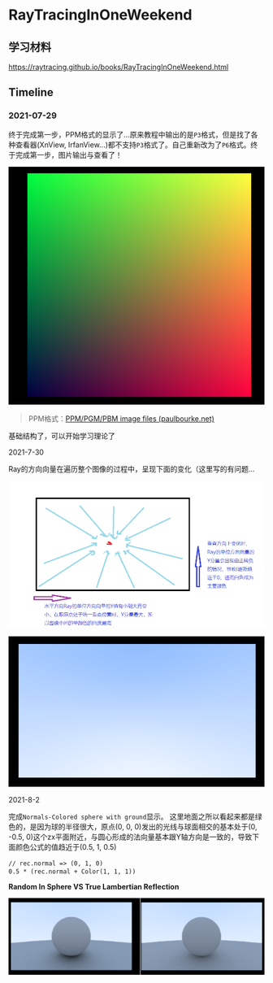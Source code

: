 # RayTracingInOneWeekend

## 学习材料

https://raytracing.github.io/books/RayTracingInOneWeekend.html

## Timeline

### 2021-07-29

终于完成第一步，PPM格式的显示了...原来教程中输出的是`P3`格式，但是找了各种查看器(XnView, IrfanView...)都不支持`P3`格式了。自己重新改为了`P6`格式。终于完成第一步，图片输出与查看了！

![ppm-p6.png](./attachments/ppm-p6.png)

> PPM格式：[PPM/PGM/PBM image files (paulbourke.net)](http://paulbourke.net/dataformats/ppm/)



基础结构了，可以开始学习理论了



2021-7-30

Ray的方向向量在遍历整个图像的过程中，呈现下面的变化（这里写的有问题...

![ray-vary.png](./attachments/ray-vary.png)



![blue_white_gradient.png](./attachments/blue_white_gradient.png)

2021-8-2

完成`Normals-Colored sphere with ground`显示。 这里地面之所以看起来都是绿色的，是因为球的半径很大，原点(0,  0, 0)发出的光线与球面相交的基本处于(0, -0.5, 0)这个zx平面附近，与圆心形成的法向量基本跟Y轴方向是一致的，导致下面颜色公式的值趋近于(0.5, 1, 0.5)

```
// rec.normal => (0, 1, 0)
0.5 * (rec.normal + Color(1, 1, 1))
```

**Random In Sphere VS True Lambertian Reflection**

![true_lambertian_vs_random_sphere.png](./attachments/true_lambertian_vs_random_sphere.png)